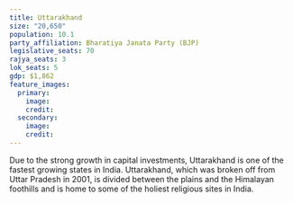 ```yaml
---
title: Uttarakhand
size: "20,650"
population: 10.1
party_affiliation: Bharatiya Janata Party (BJP)
legislative_seats: 70
rajya_seats: 3
lok_seats: 5
gdp: $1,862
feature_images:
  primary:
    image: 
    credit: 
  secondary:
    image: 
    credit: 
---
```


Due to the strong growth in capital investments, Uttarakhand is one of the fastest growing states in India. Uttarakhand, which was broken off from Uttar Pradesh in 2001, is divided between the plains and the Himalayan foothills and is home to some of the holiest religious sites in India.
